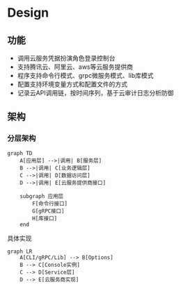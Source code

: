 # Design

## 功能

- 调用云服务凭据扮演角色登录控制台
- 支持腾讯云、阿里云、aws等云服务提供商
- 程序支持命令行模式、grpc微服务模式、lib库模式
- 配置支持环境变量方式和配置文件的方式
- 记录云API调用链，按时间序列，基于云审计日志分析防御

## 架构

### 分层架构

```mermaid
graph TD
    A[应用层] -->|调用| B[服务层]
    B -->|调用| C[业务逻辑层]
    C -->|调用| D[数据访问层]
    D -->|调用| E[云服务提供商接口]
    
    subgraph 应用层
        F[命令行接口]
        G[gRPC接口]
        H[库接口]
    end
```

具体实现

```mermaid
graph LR
    A[CLI/gRPC/Lib] --> B[Options]
    B --> C[Console实例]
    C --> D[Service层]
    D --> E[云服务商实现]
```
